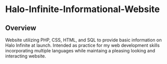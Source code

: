 # Halo-Infinite-Informational-Website


## Overview
Website utilizing PHP, CSS, HTML, and SQL to provide basic information on Halo Infinite at launch. Intended as practice for my web development skills incorporating multiple languages while maintaing a pleasing looking and interacting website.
